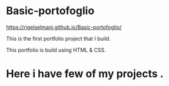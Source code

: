 # Basic-portofoglio

https://rigelselmani.github.io/Basic-portofoglio/

This is the first portfolio project that I build.

This portfolio is build using HTML & CSS.

# Here i have few of my projects .

